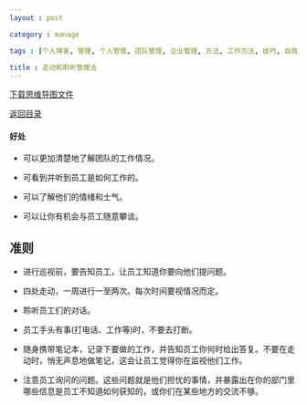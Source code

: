 ```yaml
---
layout : post

category : manage

tags : [个人博客, 管理, 个人管理, 团队管理, 企业管理, 方法, 工作方法, 技巧, 自我提升]

title : 走动和聆听管理法
---
```


[下载思维导图文件](https://www.mindmeister.com/external/drive/do_open?file_id=0B6K98da0px63VExWYzJYRFZSVkE)

[返回目录](/manage/2013/04/07/Behind-closed-doors-secrets-of-great-management/)

#### 好处

- 可以更加清楚地了解团队的工作情况。

- 可看到并听到员工是如何工作的。

- 可以了解他们的情绪和士气。

- 可以让你有机会与员工随意攀谈。


## 准则

- 进行巡视前，要告知员工，让员工知道你要向他们提问题。

- 四处走动，一周进行一至两次。每次时间要视情况而定。

- 聆听员工们的对话。

- 员工手头有事(打电话、工作等)时，不要去打断。

- 随身携带笔记本，记录下要做的工作，并告知员工你何时给出答复。不要在走动时，悄无声息地做笔记，这会让员工觉得你在监视他们工作。

- 注意员工询问的问题。这些问题就是他们担忧的事情，并暴露出在你的部门里哪些信息是员工不知道如何获知的，或你们在某些地方的交流不够。